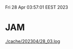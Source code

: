 Fri 28 Apr 03:57:01 EEST 2023
# JAM
<a href='./cache/202304/28_03.log'>./cache/202304/28_03.log</a>
